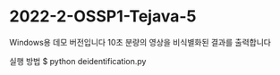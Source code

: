 # 2022-2-OSSP1-Tejava-5

Windows용 데모 버전입니다
10초 분량의 영상을 비식별화된 결과를 출력합니다

실행 방법
$ python deidentification.py